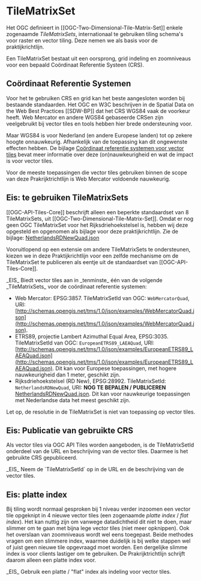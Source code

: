 # TileMatrixSet

Het OGC definieert in [[OGC-Two-Dimensional-Tile-Matrix-Set]] enkele zogenaamde _TileMatrixSets_, internationaal te gebruiken tiling schema's voor raster en vector tiling. Deze nemen we als basis voor de praktijkrichtlijn.

Een TileMatrixSet bestaat uit een oorsprong, grid indeling en zoomniveaus voor een bepaald Coördinaat Referentie Systeen (CRS).

## Coördinaat Referentie Systemen
<div class="informative">
Voor het te gebruiken CRS en grid kan het beste aangesloten worden bij bestaande standaarden. Het OGC en W3C beschrijven in de Spatial Data on the Web Best Practices [[SDW-BP]] dat het CRS WGS84 vaak de voorkeur heeft. Web Mercator en andere WGS84 gebaseerde CRSen zijn veelgebruikt bij vector tiles en tools hebben hier brede ondersteuning voor.

Maar WGS84 is voor Nederland (en andere Europese landen) tot op zekere hoogte onnauwkeurig. Afhankelijk van de toepassing kan dit ongewenste effecten hebben. De bijlage [Coördinaat referentie systemen voor vector tiles](#CRSachtergrond) bevat meer informatie over deze (on)nauwkeurigheid en wat de impact is voor vector tiles.

Voor de meeste toepassingen die vector tiles gebruiken binnen de scope van deze Prakrijktrichtlijn is Web Mercator voldoende nauwkeurig.
</div>

## Eis: te gebruiken TileMatrixSets
[[OGC-API-Tiles-Core]] beschrijft alleen een beperkte standaardset van 8 TileMatrixSets, uit [[OGC-Two-Dimensional-Tile-Matrix-Set]]. Omdat er nog geen OGC TileMatrixSet voor het Rijksdriehoekstelsel is, hebben wij deze opgesteld en opgenomen als bijlage voor deze praktijkrichtlijn. Zie de bijlage: [NetherlandsRDNewQuad.json](media/NetherlandsRDNewQuad.json)

Vooruitlopend op een extensie om andere TileMatrixSets te ondersteunen, kiezen we in deze Praktijkrichtlijn voor een zelfde mechanisme om de TileMatrixSet te publiceren als eentje uit de standaardset van [[OGC-API-Tiles-Core]].

<div class="advisement">
_EIS_ Biedt vector tiles aan in _tenminste_ één van de volgende _TileMatrixSets_ voor de coördinaat referentie systemen:

* Web Mercator: EPSG:3857. TileMatrixSetId van OGC: `WebMercatorQuad`, URI: [http://schemas.opengis.net/tms/1.0/json/examples/WebMercatorQuad.json](http://schemas.opengis.net/tms/1.0/json/examples/WebMercatorQuad.json).
* ETRS89, projectie Lambert Azimuthal Equal Area, EPSG:3035. TileMatrixSetId van OGC: `EuropeanETRS89_LAEAQuad`, URI: [http://schemas.opengis.net/tms/1.0/json/examples/EuropeanETRS89_LAEAQuad.json](http://schemas.opengis.net/tms/1.0/json/examples/EuropeanETRS89_LAEAQuad.json). Dit kan voor Europese toepassingen, met hogere nauwkeurigheid dan 1 meter, geschikt zijn.
* Rijksdriehoekstelsel (RD New), EPSG:28992. TileMatrixSetId: `NetherlandsRDNewQuad`, URI: **NOG TE BEPALEN / PUBLICEREN** [NetherlandsRDNewQuad.json](media/NetherlandsRDNewQuad.json). Dit kan voor nauwkeurige toepassingen met Nederlandse data het meest geschikt zijn.
</div>

Let op, de resolutie in de TileMatrixSet is niet van toepassing op vector tiles.

## Eis: Publicatie van gebruikte CRS
Als vector tiles via OGC API Tiles worden aangeboden, is de TileMatrixSetId onderdeel van de URL en beschrijving van de vector tiles. Daarmee is het gebruikte CRS gepubliceerd.

<div class="advisement">
_EIS_ Neem de `TileMatrixSetId` op in de URL en de beschrijving van de vector tiles.
</div>

## Eis: platte index
Bij tiling wordt normaal gesproken bij 1 niveau verder inzoomen een vector tile opgeknipt in 4 nieuwe vector tiles (een zogenaamde _platte index_ / _flat index_). Het kan nuttig zijn om vanwege datadichtheid dit niet te doen, maar slimmer om te gaan met bijna lege vector tiles (niet meer opknippen). Ook het overslaan van zoomniveaus wordt wel eens toegepast. Beide methodes vragen om een slimmere index, waarmee duidelijk is bij welke stappen wel of juist geen nieuwe tile opgevraagd moet worden. Een dergelijke slimme index is voor clients lastiger om te gebruiken. De Prakrijktrichtlijn schrijft daarom alleen een platte index voor.

<div class="advisement">
_EIS_ Gebruik een platte / "flat" index als indeling voor vector tiles.
</div>
